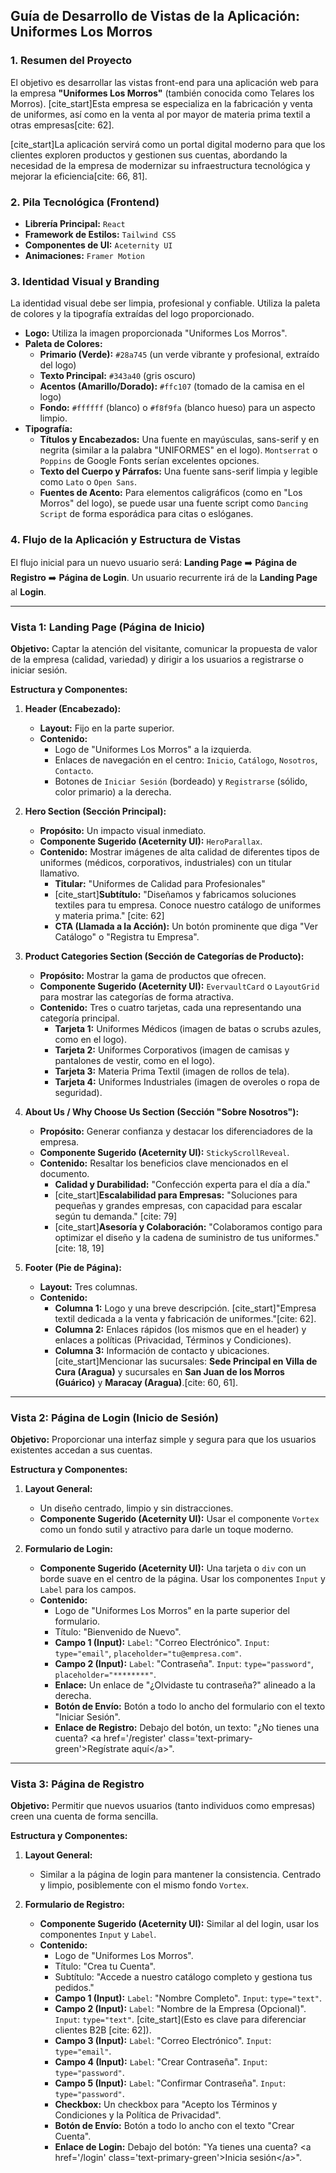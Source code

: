 
## Guía de Desarrollo de Vistas de la Aplicación: Uniformes Los Morros

### 1\. Resumen del Proyecto

El objetivo es desarrollar las vistas front-end para una aplicación web para la empresa **"Uniformes Los Morros"** (también conocida como Telares los Morros). [cite\_start]Esta empresa se especializa en la fabricación y venta de uniformes, así como en la venta al por mayor de materia prima textil a otras empresas[cite: 62].

[cite\_start]La aplicación servirá como un portal digital moderno para que los clientes exploren productos y gestionen sus cuentas, abordando la necesidad de la empresa de modernizar su infraestructura tecnológica y mejorar la eficiencia[cite: 66, 81].

### 2\. Pila Tecnológica (Frontend)

  * **Librería Principal:** `React`
  * **Framework de Estilos:** `Tailwind CSS`
  * **Componentes de UI:** `Aceternity UI` 
  * **Animaciones:** `Framer Motion` 

### 3\. Identidad Visual y Branding

La identidad visual debe ser limpia, profesional y confiable. Utiliza la paleta de colores y la tipografía extraídas del logo proporcionado.

  * **Logo:** Utiliza la imagen proporcionada "Uniformes Los Morros".
  * **Paleta de Colores:**
      * **Primario (Verde):** `#28a745` (un verde vibrante y profesional, extraído del logo)
      * **Texto Principal:** `#343a40` (gris oscuro)
      * **Acentos (Amarillo/Dorado):** `#ffc107` (tomado de la camisa en el logo)
      * **Fondo:** `#ffffff` (blanco) o `#f8f9fa` (blanco hueso) para un aspecto limpio.
  * **Tipografía:**
      * **Títulos y Encabezados:** Una fuente en mayúsculas, sans-serif y en negrita (similar a la palabra "UNIFORMES" en el logo). `Montserrat` o `Poppins` de Google Fonts serían excelentes opciones.
      * **Texto del Cuerpo y Párrafos:** Una fuente sans-serif limpia y legible como `Lato` o `Open Sans`.
      * **Fuentes de Acento:** Para elementos caligráficos (como en "Los Morros" del logo), se puede usar una fuente script como `Dancing Script` de forma esporádica para citas o eslóganes.

### 4\. Flujo de la Aplicación y Estructura de Vistas

El flujo inicial para un nuevo usuario será: **Landing Page** ➡️ **Página de Registro** ➡️ **Página de Login**. Un usuario recurrente irá de la **Landing Page** al **Login**.

-----

### **Vista 1: Landing Page (Página de Inicio)**

**Objetivo:** Captar la atención del visitante, comunicar la propuesta de valor de la empresa (calidad, variedad) y dirigir a los usuarios a registrarse o iniciar sesión.

**Estructura y Componentes:**

1.  **Header (Encabezado):**

      * **Layout:** Fijo en la parte superior.
      * **Contenido:**
          * Logo de "Uniformes Los Morros" a la izquierda.
          * Enlaces de navegación en el centro: `Inicio`, `Catálogo`, `Nosotros`, `Contacto`.
          * Botones de `Iniciar Sesión` (bordeado) y `Registrarse` (sólido, color primario) a la derecha.

2.  **Hero Section (Sección Principal):**

      * **Propósito:** Un impacto visual inmediato.
      * **Componente Sugerido (Aceternity UI):** `HeroParallax`.
      * **Contenido:** Mostrar imágenes de alta calidad de diferentes tipos de uniformes (médicos, corporativos, industriales) con un titular llamativo.
          * **Titular:** "Uniformes de Calidad para Profesionales"
          * [cite\_start]**Subtítulo:** "Diseñamos y fabricamos soluciones textiles para tu empresa. Conoce nuestro catálogo de uniformes y materia prima." [cite: 62]
          * **CTA (Llamada a la Acción):** Un botón prominente que diga "Ver Catálogo" o "Registra tu Empresa".

3.  **Product Categories Section (Sección de Categorías de Producto):**

      * **Propósito:** Mostrar la gama de productos que ofrecen.
      * **Componente Sugerido (Aceternity UI):** `EvervaultCard` o `LayoutGrid` para mostrar las categorías de forma atractiva.
      * **Contenido:** Tres o cuatro tarjetas, cada una representando una categoría principal.
          * **Tarjeta 1:** Uniformes Médicos (imagen de batas o scrubs azules, como en el logo).
          * **Tarjeta 2:** Uniformes Corporativos (imagen de camisas y pantalones de vestir, como en el logo).
          * **Tarjeta 3:** Materia Prima Textil (imagen de rollos de tela).
          * **Tarjeta 4:** Uniformes Industriales (imagen de overoles o ropa de seguridad).

4.  **About Us / Why Choose Us Section (Sección "Sobre Nosotros"):**

      * **Propósito:** Generar confianza y destacar los diferenciadores de la empresa.
      * **Componente Sugerido (Aceternity UI):** `StickyScrollReveal`.
      * **Contenido:** Resaltar los beneficios clave mencionados en el documento.
          * **Calidad y Durabilidad:** "Confección experta para el día a día."
          * [cite\_start]**Escalabilidad para Empresas:** "Soluciones para pequeñas y grandes empresas, con capacidad para escalar según tu demanda." [cite: 79]
          * [cite\_start]**Asesoría y Colaboración:** "Colaboramos contigo para optimizar el diseño y la cadena de suministro de tus uniformes." [cite: 18, 19]

5.  **Footer (Pie de Página):**

      * **Layout:** Tres columnas.
      * **Contenido:**
          * **Columna 1:** Logo y una breve descripción. [cite\_start]"Empresa textil dedicada a la venta y fabricación de uniformes."[cite: 62].
          * **Columna 2:** Enlaces rápidos (los mismos que en el header) y enlaces a políticas (Privacidad, Términos y Condiciones).
          * **Columna 3:** Información de contacto y ubicaciones. [cite\_start]Mencionar las sucursales: **Sede Principal en Villa de Cura (Aragua)** y sucursales en **San Juan de los Morros (Guárico)** y **Maracay (Aragua)**.[cite: 60, 61].

-----

### **Vista 2: Página de Login (Inicio de Sesión)**

**Objetivo:** Proporcionar una interfaz simple y segura para que los usuarios existentes accedan a sus cuentas.

**Estructura y Componentes:**

1.  **Layout General:**

      * Un diseño centrado, limpio y sin distracciones.
      * **Componente Sugerido (Aceternity UI):** Usar el componente `Vortex` como un fondo sutil y atractivo para darle un toque moderno.

2.  **Formulario de Login:**

      * **Componente Sugerido (Aceternity UI):** Una tarjeta o `div` con un borde suave en el centro de la página. Usar los componentes `Input` y `Label` para los campos.
      * **Contenido:**
          * Logo de "Uniformes Los Morros" en la parte superior del formulario.
          * Título: "Bienvenido de Nuevo".
          * **Campo 1 (Input):** `Label`: "Correo Electrónico". `Input`: `type="email"`, `placeholder="tu@empresa.com"`.
          * **Campo 2 (Input):** `Label`: "Contraseña". `Input`: `type="password"`, `placeholder="********"`.
          * **Enlace:** Un enlace de "¿Olvidaste tu contraseña?" alineado a la derecha.
          * **Botón de Envío:** Botón a todo lo ancho del formulario con el texto "Iniciar Sesión".
          * **Enlace de Registro:** Debajo del botón, un texto: "¿No tienes una cuenta? \<a href='/register' class='text-primary-green'\>Regístrate aquí\</a\>".

-----

### **Vista 3: Página de Registro**

**Objetivo:** Permitir que nuevos usuarios (tanto individuos como empresas) creen una cuenta de forma sencilla.

**Estructura y Componentes:**

1.  **Layout General:**

      * Similar a la página de login para mantener la consistencia. Centrado y limpio, posiblemente con el mismo fondo `Vortex`.

2.  **Formulario de Registro:**

      * **Componente Sugerido (Aceternity UI):** Similar al del login, usar los componentes `Input` y `Label`.
      * **Contenido:**
          * Logo de "Uniformes Los Morros".
          * Título: "Crea tu Cuenta".
          * Subtítulo: "Accede a nuestro catálogo completo y gestiona tus pedidos."
          * **Campo 1 (Input):** `Label`: "Nombre Completo". `Input`: `type="text"`.
          * **Campo 2 (Input):** `Label`: "Nombre de la Empresa (Opcional)". `Input`: `type="text"`. [cite\_start](Esto es clave para diferenciar clientes B2B [cite: 62]).
          * **Campo 3 (Input):** `Label`: "Correo Electrónico". `Input`: `type="email"`.
          * **Campo 4 (Input):** `Label`: "Crear Contraseña". `Input`: `type="password"`.
          * **Campo 5 (Input):** `Label`: "Confirmar Contraseña". `Input`: `type="password"`.
          * **Checkbox:** Un checkbox para "Acepto los Términos y Condiciones y la Política de Privacidad".
          * **Botón de Envío:** Botón a todo lo ancho con el texto "Crear Cuenta".
          * **Enlace de Login:** Debajo del botón: "Ya tienes una cuenta? \<a href='/login' class='text-primary-green'\>Inicia sesión\</a\>".